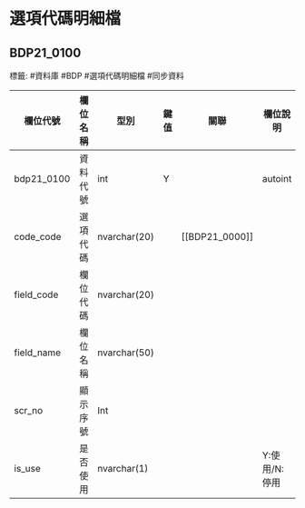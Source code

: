 # 選項代碼明細檔
## BDP21_0100
標籤: #資料庫 #BDP #選項代碼明細檔 #同步資料

| 欄位代號        | 欄位名稱 | 型別           | 鍵值 | 關聯          | 欄位說明      |
| ----------- | ---- | ------------ | -- | ----------- | --------- |
| bdp21\_0100 | 資料代號 | int          | Y  |             | autoint   |
| code\_code  | 選項代碼 | nvarchar(20) |    | [[BDP21_0000]] |           |
| field\_code | 欄位代碼 | nvarchar(20) |    |             |           |
| field\_name | 欄位名稱 | nvarchar(50) |    |             |           |
| scr\_no     | 顯示序號 | Int          |    |             |           |
| is\_use     | 是否使用 | nvarchar(1)  |    |             | Y:使用/N:停用 |